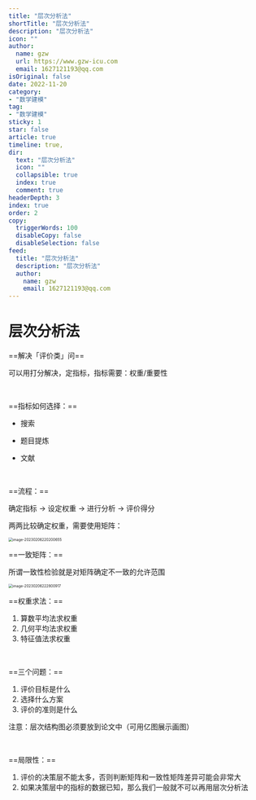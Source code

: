 ```yaml
---
title: "层次分析法"
shortTitle: "层次分析法"
description: "层次分析法"
icon: ""
author: 
  name: gzw
  url: https://www.gzw-icu.com
  email: 1627121193@qq.com
isOriginal: false
date: 2022-11-20
category: 
- "数学建模"
tag:
- "数学建模"
sticky: 1
star: false
article: true
timeline: true,
dir:
  text: "层次分析法"
  icon: ""
  collapsible: true
  index: true
  comment: true
headerDepth: 3
index: true
order: 2
copy:
  triggerWords: 100
  disableCopy: false
  disableSelection: false
feed:
  title: "层次分析法"
  description: "层次分析法"
  author:
    name: gzw
    email: 1627121193@qq.com
---
```



# 层次分析法

==解决「评价类」问==

可以用打分解决，定指标，指标需要：权重/重要性

<br/>



==指标如何选择：==

- 搜索

- 题目提炼
- 文献

<br/>



==流程：==

确定指标 -> 设定权重 -> 进行分析 -> 评价得分

两两比较确定权重，需要使用矩阵：

<img src="https://my-photos-1.oss-cn-hangzhou.aliyuncs.com/markdown/%E5%BB%BA%E6%A8%A1/20230206/%E5%B1%82%E6%AC%A1%E5%88%86%E6%9E%90%E6%B3%95%E6%AF%94%E8%BE%83%E7%9F%A9%E9%98%B5.png" alt="image-20230206220200655" style="zoom:50%;" />



<br/>



==一致矩阵：==

所谓一致性检验就是对矩阵确定不一致的允许范围

<img src="https://my-photos-1.oss-cn-hangzhou.aliyuncs.com/markdown/%E5%BB%BA%E6%A8%A1/20230206/%E4%B8%80%E8%87%B4%E7%9F%A9%E9%98%B5.png" alt="image-20230206222800917" style="zoom:50%;" />

<br/>



==权重求法：==

1. 算数平均法求权重
2. 几何平均法求权重
3. 特征值法求权重

<br/>



==三个问题：==

1. 评价目标是什么
2. 选择什么方案
3. 评价的准则是什么

注意：层次结构图必须要放到论文中（可用亿图展示画图）



<br/>



==局限性：==

1. 评价的决策层不能太多，否则判断矩阵和一致性矩阵差异可能会非常大
2. 如果决策层中的指标的数据已知，那么我们一般就不可以再用层次分析法